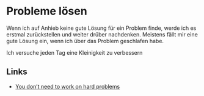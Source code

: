 # Probleme lösen

Wenn ich auf Anhieb keine gute Lösung für ein Problem finde, werde ich es erstmal zurückstellen und weiter drüber nachdenken. Meistens fällt mir eine gute Lösung ein, wenn ich über das Problem geschlafen habe.

Ich versuche jeden Tag eine Kleinigkeit zu verbessern

## Links

- [You don’t need to work on hard problems](https://www.benkuhn.net/hard/)